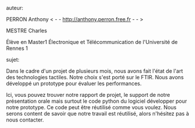 auteur:

PERRON Anthony      < - - http://anthony.perron.free.fr - - >

MESTRE Charles

Élève en Master1 Électronique et Télécommunication de l'Université de Rennes 1

sujet:


Dans le cadre d'un projet de plusieurs mois, nous avons fait l'état de l'art des technologies tactiles. Notre choix s'est porté sur le FTIR. Nous avons développé un prototype pour évaluer les performances.

Ici, vous pouvez trouver notre rapport de projet, le support de notre présentation orale mais surtout le code python du logiciel développer pour notre prototype. Ce code peut être réutilisé comme vous voulez. Nous serons content de savoir que notre travail est réutilisé, alors n'hésitez pas à nous contacter.